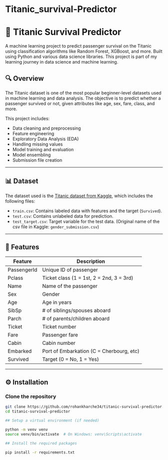 # Titanic_survival-Predictor
# 🚢 Titanic Survival Predictor

A machine learning project to predict passenger survival on the Titanic using classification algorithms like Random Forest, XGBoost, and more. Built using Python and various data science libraries. This project is part of my learning journey in data science and machine learning.

## 🔍 Overview

The Titanic dataset is one of the most popular beginner-level datasets used in machine learning and data analysis. The objective is to predict whether a passenger survived or not, given attributes like age, sex, fare, class, and more.

This project includes:
- Data cleaning and preprocessing
- Feature engineering
- Exploratory Data Analysis (EDA)
- Handling missing values
- Model training and evaluation
- Model ensembling
- Submission file creation

---

## 📊 Dataset

The dataset used is the [Titanic dataset from Kaggle](https://www.kaggle.com/c/titanic/data), which includes the following files:

- `train.csv`: Contains labeled data with features and the target (`Survived`).
- `test.csv`: Contains unlabeled data for prediction.
- `test_target.csv`: Target variable for the test data. (Original name of the csv file in Kaggle: `gender_submission.csv`)

---

## 🧾 Features

| Feature        | Description                              |
|----------------|------------------------------------------|
| PassengerId    | Unique ID of passenger                   |
| Pclass         | Ticket class (1 = 1st, 2 = 2nd, 3 = 3rd) |
| Name           | Name of the passenger                    |
| Sex            | Gender                                   |
| Age            | Age in years                             |
| SibSp          | # of siblings/spouses aboard             |
| Parch          | # of parents/children aboard             |
| Ticket         | Ticket number                            |
| Fare           | Passenger fare                           |
| Cabin          | Cabin number                             |
| Embarked       | Port of Embarkation (C = Cherbourg, etc) |
| Survived       | Target (0 = No, 1 = Yes)                 |

---

## ⚙️ Installation

### Clone the repository

```bash
git clone https://github.com/rohankharche34/titanic-survival-predictor.git
cd titanic-survival-predictor

## Setup a virtual environment (if needed)

python -m venv venv
source venv/bin/activate  # On Windows: venv\Scripts\activate

## Install the required packages

pip install -r requirements.txt
